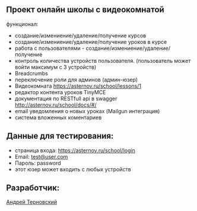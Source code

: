 ## Проект онлайн школы c видеокомнатой

функционал:
- создание/измениение/удаление/получение курсов
- создание/измениение/удаление/получение уроков в курсе
- работа с пользователями - создание/измениение/удаление/получение
- контроль количества устройств пользователя. (пользователь может войти максимум с 3 устройств)
- Breadcrumbs
- переключение роли для админов (админ-юзер)
- Видеокомната https://asternov.ru/school/lessons/1
- редактор контента уроков TinyMCE
- документация по RESTfull api в swagger http://asternov.ru/school/docs/#/
- email уведомления о новых уроках (Mailgun интеграция)
- система вложенных коментариев

## Данные для тестирования:
- страница входа: https://asternov.ru/school/login
- Email: test@user.com
- Пароль: password
- этот юзер может входить с любых устройств

## Разработчик:
<a href="http://asternov.ru" target="_blank">Андрей Терновский</a>


